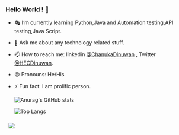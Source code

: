 ### Hello World ! 👋 


- 🎭 I’m currently learning Python,Java and Automation testing,API testing,Java Script.
- 💬 Ask me about any technology related stuff.
- 📫 How to reach me: linkedin [@ChanukaDinuwan](https://www.linkedin.com/in/chanuka-dinuwan-7190b516a/) , Twitter [@HECDinuwan](https://twitter.com/HECDinuwan).
- 😄 Pronouns: He/His
- ⚡ Fun fact: I am prolific person.


    ![Anurag's GitHub stats](https://github-readme-stats.vercel.app/api?username=CDinuwan&show_icons=true&theme=radical)
    
    ![Top Langs](https://github-readme-stats.vercel.app/api/top-langs/?username=CDinuwan&layout=compact)

<a href="https://github.com/CDinuwan">
  <img align="center" style="margin:0.5rem" src="https://github-readme-stats.vercel.app/api/top-langs/?username=CDinuwan&hide=html,css&title_color=ffffff&text_color=c9cacc&icon_color=4AB197&bg_color=1A2B34" />
</a>
